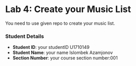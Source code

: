 # Lab 4: Create your Music List

You need to use given repo to create your music list.

### Student Details

- **Student ID**: your studentID U1710149
- **Student Name**: your name Islombek Azamjonov
- **Section Number**: your course section number:001
